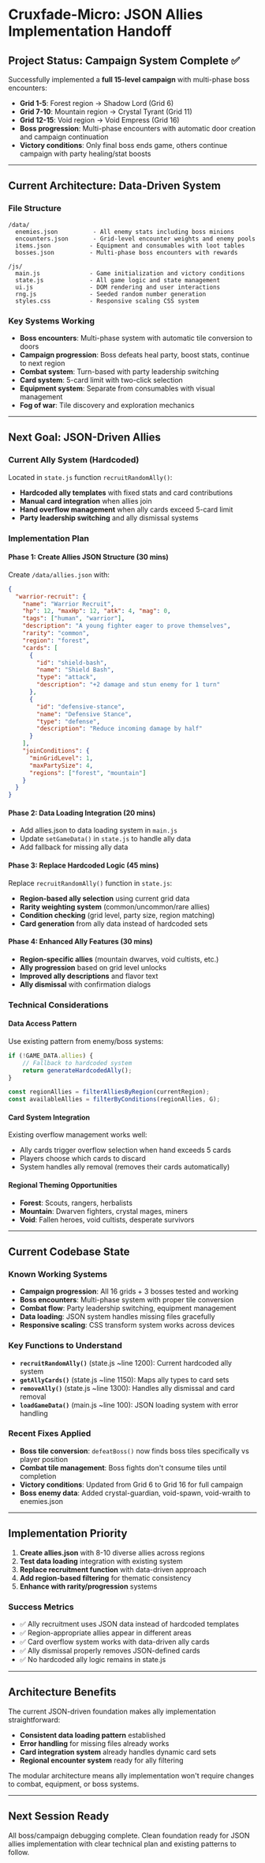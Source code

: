 # Cruxfade-Micro: JSON Allies Implementation Handoff

## Project Status: Campaign System Complete ✅

Successfully implemented a **full 15-level campaign** with multi-phase boss encounters:
- **Grid 1-5**: Forest region → Shadow Lord (Grid 6)  
- **Grid 7-10**: Mountain region → Crystal Tyrant (Grid 11)
- **Grid 12-15**: Void region → Void Empress (Grid 16)
- **Boss progression**: Multi-phase encounters with automatic door creation and campaign continuation
- **Victory conditions**: Only final boss ends game, others continue campaign with party healing/stat boosts

---

## Current Architecture: Data-Driven System

### File Structure
```
/data/
  enemies.json          - All enemy stats including boss minions
  encounters.json       - Grid-level encounter weights and enemy pools
  items.json           - Equipment and consumables with loot tables
  bosses.json          - Multi-phase boss encounters with rewards
  
/js/
  main.js              - Game initialization and victory conditions  
  state.js             - All game logic and state management
  ui.js                - DOM rendering and user interactions
  rng.js               - Seeded random number generation
  styles.css           - Responsive scaling CSS system
```

### Key Systems Working
- **Boss encounters**: Multi-phase system with automatic tile conversion to doors
- **Campaign progression**: Boss defeats heal party, boost stats, continue to next region
- **Combat system**: Turn-based with party leadership switching
- **Card system**: 5-card limit with two-click selection
- **Equipment system**: Separate from consumables with visual management
- **Fog of war**: Tile discovery and exploration mechanics

---

## Next Goal: JSON-Driven Allies

### Current Ally System (Hardcoded)
Located in `state.js` function `recruitRandomAlly()`:
- **Hardcoded ally templates** with fixed stats and card contributions
- **Manual card integration** when allies join
- **Hand overflow management** when ally cards exceed 5-card limit  
- **Party leadership switching** and ally dismissal systems

### Implementation Plan

#### Phase 1: Create Allies JSON Structure (30 mins)
Create `/data/allies.json` with:

```json
{
  "warrior-recruit": {
    "name": "Warrior Recruit",
    "hp": 12, "maxHp": 12, "atk": 4, "mag": 0,
    "tags": ["human", "warrior"],
    "description": "A young fighter eager to prove themselves",
    "rarity": "common",
    "region": "forest",
    "cards": [
      {
        "id": "shield-bash",
        "name": "Shield Bash", 
        "type": "attack",
        "description": "+2 damage and stun enemy for 1 turn"
      },
      {
        "id": "defensive-stance",
        "name": "Defensive Stance",
        "type": "defense", 
        "description": "Reduce incoming damage by half"
      }
    ],
    "joinConditions": {
      "minGridLevel": 1,
      "maxPartySize": 4,
      "regions": ["forest", "mountain"]
    }
  }
}
```

#### Phase 2: Data Loading Integration (20 mins)
- Add allies.json to data loading system in `main.js`
- Update `setGameData()` in `state.js` to handle ally data
- Add fallback for missing ally data

#### Phase 3: Replace Hardcoded Logic (45 mins)
Replace `recruitRandomAlly()` function in `state.js`:
- **Region-based ally selection** using current grid data
- **Rarity weighting system** (common/uncommon/rare allies)
- **Condition checking** (grid level, party size, region matching)
- **Card generation** from ally data instead of hardcoded sets

#### Phase 4: Enhanced Ally Features (30 mins)
- **Region-specific allies** (mountain dwarves, void cultists, etc.)
- **Ally progression** based on grid level unlocks
- **Improved ally descriptions** and flavor text
- **Ally dismissal** with confirmation dialogs

### Technical Considerations

#### Data Access Pattern
Use existing pattern from enemy/boss systems:
```javascript
if (!GAME_DATA.allies) {
    // Fallback to hardcoded system
    return generateHardcodedAlly();
}

const regionAllies = filterAlliesByRegion(currentRegion);
const availableAllies = filterByConditions(regionAllies, G);
```

#### Card System Integration
Existing overflow management works well:
- Ally cards trigger overflow selection when hand exceeds 5 cards
- Players choose which cards to discard
- System handles ally removal (removes their cards automatically)

#### Regional Theming Opportunities
- **Forest**: Scouts, rangers, herbalists
- **Mountain**: Dwarven fighters, crystal mages, miners  
- **Void**: Fallen heroes, void cultists, desperate survivors

---

## Current Codebase State

### Known Working Systems
- **Campaign progression**: All 16 grids + 3 bosses tested and working
- **Boss encounters**: Multi-phase system with proper tile conversion
- **Combat flow**: Party leadership switching, equipment management
- **Data loading**: JSON system handles missing files gracefully
- **Responsive scaling**: CSS transform system works across devices

### Key Functions to Understand
- **`recruitRandomAlly()`** (state.js ~line 1200): Current hardcoded ally system
- **`getAllyCards()`** (state.js ~line 1150): Maps ally types to card sets
- **`removeAlly()`** (state.js ~line 1300): Handles ally dismissal and card removal
- **`loadGameData()`** (main.js ~line 100): JSON loading system with error handling

### Recent Fixes Applied
- **Boss tile conversion**: `defeatBoss()` now finds boss tiles specifically vs player position
- **Combat tile management**: Boss fights don't consume tiles until completion
- **Victory conditions**: Updated from Grid 6 to Grid 16 for full campaign
- **Boss enemy data**: Added crystal-guardian, void-spawn, void-wraith to enemies.json

---

## Implementation Priority

1. **Create allies.json** with 8-10 diverse allies across regions
2. **Test data loading** integration with existing system
3. **Replace recruitment function** with data-driven approach
4. **Add region-based filtering** for thematic consistency
5. **Enhance with rarity/progression** systems

### Success Metrics
- ✅ Ally recruitment uses JSON data instead of hardcoded templates
- ✅ Region-appropriate allies appear in different areas
- ✅ Card overflow system works with data-driven ally cards
- ✅ Ally dismissal properly removes JSON-defined cards
- ✅ No hardcoded ally logic remains in state.js

---

## Architecture Benefits

The current JSON-driven foundation makes ally implementation straightforward:
- **Consistent data loading pattern** established
- **Error handling** for missing files already works
- **Card integration system** already handles dynamic card sets
- **Regional encounter system** ready for ally filtering

The modular architecture means ally implementation won't require changes to combat, equipment, or boss systems.

---

## Next Session Ready

All boss/campaign debugging complete. Clean foundation ready for JSON allies implementation with clear technical plan and existing patterns to follow.